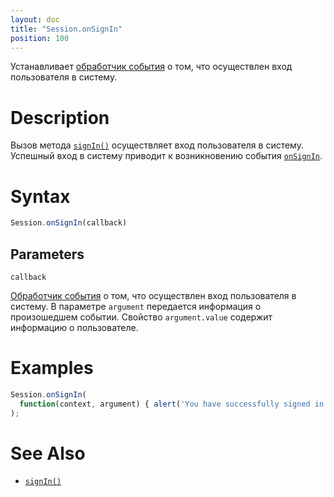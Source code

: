 ```yaml
---
layout: doc
title: "Session.onSignIn"
position: 100
---
```


Устанавливает [обработчик события](../../Script/) о том, что осуществлен вход пользователя в систему.

# Description

Вызов метода [`signIn()`](../Session.signIn/) осуществляет вход пользователя в систему. Успешный
вход в систему приводит к возникновению события [`onSignIn`](../Session.onSignIn).

# Syntax

```js
Session.onSignIn(callback)
```

## Parameters

`callback`

[Обработчик события](../../Script/) о том, что осуществлен вход пользователя в систему. В параметре
`argument` передается информация о произошедшем событии. Свойство `argument.value` содержит
информацию о пользователе.

# Examples

```js
Session.onSignIn(
  function(context, argument) { alert('You have successfully signed in!'); }
);
```

# See Also

* [`signIn()`](../Session.signIn/)
